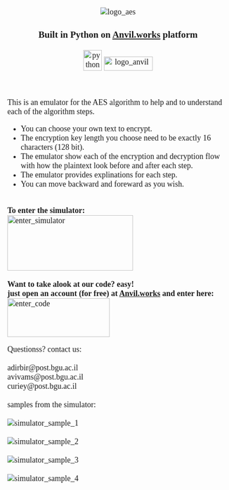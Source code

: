<div style="text-align: center; font-size:18px;">
<div style="display: inline-block; text-align: left; color:#1d1d1d; font-family: Tahoma;">
<p align="center">
<img src="https://i.ibb.co/pf4x0K3/logo-aes.png" alt="logo_aes"/>

<h3 align="center" style="color:#1d1d1d; font-family: Tahoma;">Built in Python on
<a href="https://anvil.works/" target="_blank">Anvil.works</a> 
platform<br></h3>
</p>
<p align="center">
<img src="https://i.ibb.co/4PQvZNy/python-logo.png" alt="python_anvil" width="42" height="47"/>
<img src="https://i.ibb.co/Nym6hF7/anvil-logo.png" alt="logo_anvil" width="111" height="32"/>
</p>
<br>
<p>
	This is an emulator for the AES algorithm to help and to understand each of the algorithm steps.<br>

<ul>
  <li>You can choose your own text to encrypt.</li>
  <li>The encryption key length you choose need to be exactly 16 characters (128 bit).</li>
  <li>The emulator show each of the encryption and decryption flow with how the plaintext look before and after each step.</li>
  <li>The emulator provides explinations for each step.</li>
  <li>You can move backward and foreward as you wish.</li>
</ul>
<br>
<b>To enter the simulator:</b><br>
<a href="https://5lyoewgi3chyx6vu.anvil.app/GJNJLAGZ5VBSPYPPYK4DWXKJ" target="_blank"> <img src="https://i.ibb.co/dr713cT/enter-here.png" alt="enter_simulator" width="286" height="126"/> </a>
<br>
<br>
<b>
Want to take alook at our code? easy!<br>
just open an account (for free) at <a href="https://anvil.works/" target="_blank">Anvil.works</a> and enter here:<br>
</b>
<a href="https://anvil.works/build#clone:5LYOEWGI3CHYX6VU=SO3VPQ3WHHPNX6NZ4C3NKQSW" target="_blank"> <img src="https://i.ibb.co/GRkw6Sp/code-button.png" alt="enter_code" width="233" height="88"/> </a>
</p>
Questionss? contact us:<br><br>
adirbir@post.bgu.ac.il<br>
avivams@post.bgu.ac.il<br>
curiey@post.bgu.ac.il<br><br>
samples from the simulator:<br><br>
<img src="https://i.ibb.co/T8wnWwL/sample-1.png" alt="simulator_sample_1"/><br><br>
<img src="https://i.ibb.co/RcxcXzx/sample-2.png" alt="simulator_sample_2"/><br><br>
<img src="https://i.ibb.co/WyjV12M/smmple-3.png" alt="simulator_sample_3"/><br><br>
<img src="https://i.ibb.co/LPVPszT/sample-4.png" alt="simulator_sample_4"/><br><br><br>
<p>
</p>
</div>
</div>	
